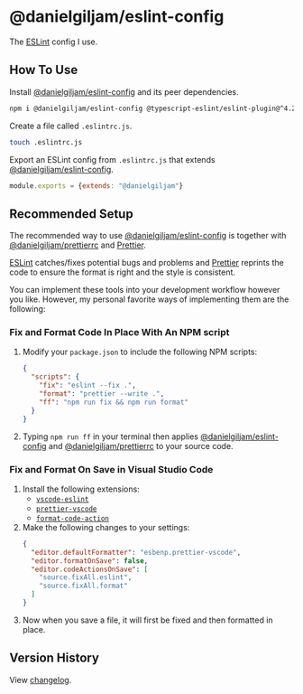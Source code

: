 # @danielgiljam/eslint-config

The [ESLint] config I use.

## How To Use

Install [@danielgiljam/eslint-config] and its peer dependencies.

```bash
npm i @danielgiljam/eslint-config @typescript-eslint/eslint-plugin@^4.27.0 @typescript-eslint/parser@^4.27.0 eslint@^7.28.0 eslint-config-prettier@^8.3.0 eslint-config-standard-jsx@^10.0.0 eslint-config-standard-with-typescript@^20.0.0 eslint-plugin-import@^2.23.4 eslint-plugin-node@^11.1.0 eslint-plugin-promise@^5.1.0 eslint-plugin-react@^7.24.0 typescript@^4.3.2
```

Create a file called `.eslintrc.js`.

```bash
touch .eslintrc.js
```

Export an ESLint config from `.eslintrc.js` that extends [@danielgiljam/eslint-config].

```js
module.exports = {extends: "@danielgiljam"}
```

## Recommended Setup

The recommended way to use [@danielgiljam/eslint-config] is together with [@danielgiljam/prettierrc] and [Prettier].

[ESLint] catches/fixes potential bugs and problems and [Prettier] reprints the code to ensure the format is right and the style is consistent.

You can implement these tools into your development workflow however you like. However, my personal favorite ways of implementing them are the following:

### Fix and Format Code In Place With An NPM script

1. Modify your `package.json` to include the following NPM scripts:
   ```json
   {
     "scripts": {
       "fix": "eslint --fix .",
       "format": "prettier --write .",
       "ff": "npm run fix && npm run format"
     }
   }
   ```
2. Typing `npm run ff` in your terminal then applies [@danielgiljam/eslint-config] and [@danielgiljam/prettierrc] to your source code.

### Fix and Format On Save in Visual Studio Code

1. Install the following extensions:
   - [`vscode-eslint`](https://marketplace.visualstudio.com/items?itemName=dbaeumer.vscode-eslint)
   - [`prettier-vscode`](https://marketplace.visualstudio.com/items?itemName=esbenp.prettier-vscode)
   - [`format-code-action`](https://marketplace.visualstudio.com/items?itemName=rohit-gohri.format-code-action)
2. Make the following changes to your settings:
   ```json
   {
     "editor.defaultFormatter": "esbenp.prettier-vscode",
     "editor.formatOnSave": false,
     "editor.codeActionsOnSave": [
       "source.fixAll.eslint",
       "source.fixAll.format"
     ]
   }
   ```
3. Now when you save a file, it will first be fixed and then formatted in place.

## Version History

View [changelog](https://github.com/DanielGiljam/eslint-config/blob/master/CHANGELOG.md).

[@danielgiljam/eslint-config]: https://www.npmjs.com/package/@danielgiljam/eslint-config
[@danielgiljam/prettierrc]: https://www.npmjs.com/package/@danielgiljam/prettierrc
[eslint]: (https://eslint.org/)
[prettier]: (https://prettier.io/)
